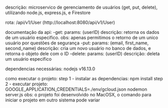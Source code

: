 descrição: microservico de gerenciamento de usuários (get, put, delete), utilizando node.js, express.js, e Firestore

rota: /api/v1/User (http://localhost:8080/api/v1/User)


documentação da api:
-get:
    params: (userID)
    descrição: retorna os dados de um usuário especifico. 
    obs: apenas permitimos o retorno de um unico usuário por questões de segurança
-put:
    params: (email, first_name, second_name)
    descrição: cria um novo usuário no banco de dados, e retorna o objeto dele com o ID
-delete:
    params: (userID)
    descrição: deleta um usuário especifico

dependencias necessárias: nodejs v16.13.0

como executar o projeto:
    step 1 - instalar as dependencias: npm install
    step 2 - executar projeto: GOOGLE_APPLICATION_CREDENTIALS=./env/gcloud.json nodemon server.js
    obs: o projeto foi desenvolvido no MacOSX, o comando para iniciar o projeto em outro sistema pode variar
    

